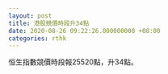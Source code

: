 ```yaml
---
layout: post
title: 港股競價時段升34點
date: 2020-08-26 09:22:26.000000000 +08:00
categories: rthk
---
```


恒生指數競價時段報25520點，升34點。
